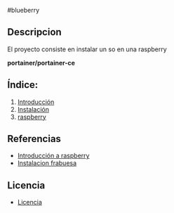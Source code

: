 #blueberry
## Descripcion 
El proyecto consiste en instalar un so en una raspberry

**portainer/portainer-ce**

## Índice:
1. [ Introducción ](https://github.com/1804marcos/-Raspberry/blob/main/Instalacion.md)  
2. [ Instalación ](https://github.com/1804marcos/-Raspberry/blob/main/introduccion.md)  
3. [ raspberry ](https://github.com/1804marcos/-Raspberry/blob/main/rasphberry.md)  


## Referencias
- [Introducción a raspberry](https://www.geeknetic.es/Raspberry-Pi/que-es-y-para-que-sirve)  
- [Instalacion frabuesa](https://geekland.eu/instalar-raspbian-con-raspberry-pi-imager/)

## Licencia
- [Licencia](https://github.com/1804marcos/-Raspberry/blob/main/imagenes/by-sa.png)  
